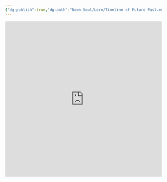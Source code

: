 ```yaml
---
{"dg-publish":true,"dg-path":"Neon Soul/Lore/Timeline of Future Past.md","permalink":"/neon-soul/lore/timeline-of-future-past/","updated":"2023-11-02T22:37:03.197-04:00"}
---
```




<iframe src='https://cdn.knightlab.com/libs/timeline3/latest/embed/index.html?source=1q4Zxe8fxTUhNNm5JBnB7eDkE1JMjzO6tVyzDvBWvIfk&font=Default&lang=en&timenav_position=top&initial_zoom=1' width='100%' height='500' webkitallowfullscreen mozallowfullscreen allowfullscreen frameborder='0'></iframe>
